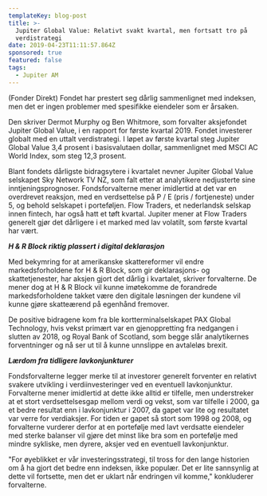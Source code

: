 ```yaml
---
templateKey: blog-post
title: >-
  Jupiter Global Value: Relativt svakt kvartal, men fortsatt tro på
  verdistrategi
date: 2019-04-23T11:11:57.864Z
sponsored: true
featured: false
tags:
  - Jupiter AM
---
```

(Fonder Direkt) Fondet har prestert seg dårlig sammenlignet med indeksen, men det er ingen problemer med spesifikke eiendeler som er årsaken.



Den skriver Dermot Murphy og Ben Whitmore, som forvalter aksjefondet Jupiter Global Value, i en rapport for første kvartal 2019. Fondet investerer globalt med en uttalt verdistrategi. I løpet av første kvartal steg Jupiter Global Value 3,4 prosent i basisvalutaen dollar, sammenlignet med MSCI AC World Index, som steg 12,3 prosent.



Blant fondets dårligste bidragsytere i kvartalet nevner Jupiter Global Value selskapet Sky Network TV NZ, som falt etter at analytikere nedjusterte sine inntjeningsprognoser. Fondsforvalterne mener imidlertid at det var en overdrevet reaksjon, med en verdsettelse på P / E (pris / fortjeneste) under 5, og behold selskapet i porteføljen. Flow Traders, et nederlandsk selskap innen fintech, har også hatt et tøft kvartal. Jupiter mener at Flow Traders generelt gjør det dårligere i et marked med lav volatilt, som første kvartal har vært.



**_H & R Block riktig plassert i digital deklarasjon_**



Med bekymring for at amerikanske skattereformer vil endre markedsforholdene for H & R Block, som gir deklarasjons- og skattetjenester, har aksjen gjort det dårlig i kvartalet, skriver forvalterne. De mener dog at H & R Block vil kunne imøtekomme de forandrede markedsforholdene takket være den digitale løsningen der kundene vil kunne gjøre skatteærend på egenhånd fremover.



De positive bidragene kom fra ble kortterminalselskapet PAX Global Technology, hvis vekst primært var en gjenoppretting fra nedgangen i slutten av 2018, og Royal Bank of Scotland, som begge slår analytikernes forventninger og nå ser ut til å kunne unnslippe en avtaleløs brexit.



**_Lærdom fra tidligere lavkonjunkturer_**



Fondsforvalterne legger merke til at investorer generelt forventer en relativt svakere utvikling i verdiinvesteringer ved en eventuell lavkonjunktur. Forvalterne mener imidlertid at dette ikke alltid er tilfelle, men understreker at et stort verdsettelsesgap mellom verdi og vekst, som var tilfelle i 2000, ga et bedre resultat enn i lavkonjunktur i 2007, da gapet var lite og resultatet var verre for verdiaksjer. For tiden er gapet så stort som 1998 og 2008, og forvalterne vurderer derfor at en portefølje med lavt verdsatte eiendeler med sterke balanser vil gjøre det minst like bra som en portefølje med mindre sykliske, men dyrere, aksjer ved en eventuell lavkonjunktur.



"For øyeblikket er vår investeringsstrategi, til tross for den lange historien om å ha gjort det bedre enn indeksen, ikke populær. Det er lite sannsynlig at dette vil fortsette, men det er uklart når endringen vil komme," konkluderer forvalterne.
